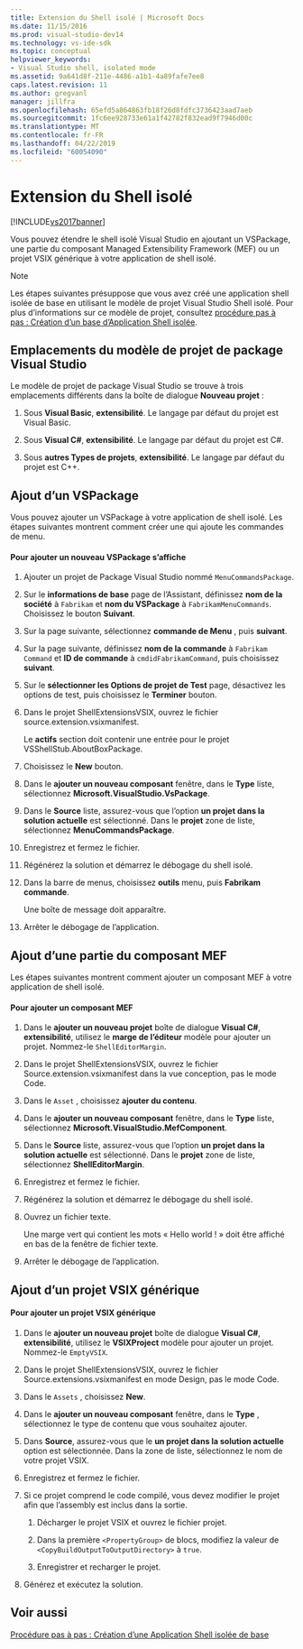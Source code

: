 ```yaml
---
title: Extension du Shell isolé | Microsoft Docs
ms.date: 11/15/2016
ms.prod: visual-studio-dev14
ms.technology: vs-ide-sdk
ms.topic: conceptual
helpviewer_keywords:
- Visual Studio shell, isolated mode
ms.assetid: 9a641d8f-211e-4486-a1b1-4a89fafe7ee8
caps.latest.revision: 11
ms.author: gregvanl
manager: jillfra
ms.openlocfilehash: 65efd5a864863fb18f26d8fdfc3736423aad7aeb
ms.sourcegitcommit: 1fc6ee928733e61a1f42782f832ead9f7946d00c
ms.translationtype: MT
ms.contentlocale: fr-FR
ms.lasthandoff: 04/22/2019
ms.locfileid: "60054090"
---
```

# <a name="extending-the-isolated-shell"></a>Extension du Shell isolé
[!INCLUDE[vs2017banner](../includes/vs2017banner.md)]

Vous pouvez étendre le shell isolé Visual Studio en ajoutant un VSPackage, une partie du composant Managed Extensibility Framework (MEF) ou un projet VSIX générique à votre application de shell isolé.  
  
> [!NOTE]
>  Les étapes suivantes présuppose que vous avez créé une application shell isolée de base en utilisant le modèle de projet Visual Studio Shell isolé. Pour plus d’informations sur ce modèle de projet, consultez [procédure pas à pas : Création d’un base d’Application Shell isolée](../extensibility/walkthrough-creating-a-basic-isolated-shell-application.md).  
  
## <a name="locations-for-the-visual-studio-package-project-template"></a>Emplacements du modèle de projet de package Visual Studio  
 Le modèle de projet de package Visual Studio se trouve à trois emplacements différents dans la boîte de dialogue **Nouveau projet** :  
  
1. Sous **Visual Basic**, **extensibilité**. Le langage par défaut du projet est Visual Basic.  
  
2. Sous **Visual C#**, **extensibilité**. Le langage par défaut du projet est C#.  
  
3. Sous **autres Types de projets**, **extensibilité**. Le langage par défaut du projet est C++.  
  
## <a name="adding-a-vspackage"></a>Ajout d’un VSPackage  
 Vous pouvez ajouter un VSPackage à votre application de shell isolé. Les étapes suivantes montrent comment créer une qui ajoute les commandes de menu.  
  
#### <a name="to-add-a-new-vspackage"></a>Pour ajouter un nouveau VSPackage s’affiche  
  
1. Ajouter un projet de Package Visual Studio nommé `MenuCommandsPackage`.  
  
2. Sur le **informations de base** page de l’Assistant, définissez **nom de la société** à `Fabrikam` et **nom du VSPackage** à `FabrikamMenuCommands`. Choisissez le bouton **Suivant**.  
  
3. Sur la page suivante, sélectionnez **commande de Menu** , puis **suivant**.  
  
4. Sur la page suivante, définissez **nom de la commande** à `Fabrikam Command` et **ID de commande** à `cmdidFabrikamCommand`, puis choisissez **suivant**.  
  
5. Sur le **sélectionner les Options de projet de Test** page, désactivez les options de test, puis choisissez le **Terminer** bouton.  
  
6. Dans le projet ShellExtensionsVSIX, ouvrez le fichier source.extension.vsixmanifest.  
  
     Le **actifs** section doit contenir une entrée pour le projet VSShellStub.AboutBoxPackage.  
  
7. Choisissez le **New** bouton.  
  
8. Dans le **ajouter un nouveau composant** fenêtre, dans le **Type** liste, sélectionnez **Microsoft.VisualStudio.VsPackage**.  
  
9. Dans le **Source** liste, assurez-vous que l’option **un projet dans la solution actuelle** est sélectionné. Dans le **projet** zone de liste, sélectionnez **MenuCommandsPackage**.  
  
10. Enregistrez et fermez le fichier.  
  
11. Régénérez la solution et démarrez le débogage du shell isolé.  
  
12. Dans la barre de menus, choisissez **outils** menu, puis **Fabrikam commande**.  
  
     Une boîte de message doit apparaître.  
  
13. Arrêter le débogage de l’application.  
  
## <a name="adding-a-mef-component-part"></a>Ajout d’une partie du composant MEF  
 Les étapes suivantes montrent comment ajouter un composant MEF à votre application de shell isolé.  
  
#### <a name="to-add-a-mef-component"></a>Pour ajouter un composant MEF  
  
1. Dans le **ajouter un nouveau projet** boîte de dialogue **Visual C#**, **extensibilité**, utilisez le **marge de l’éditeur** modèle pour ajouter un projet. Nommez-le `ShellEditorMargin`.  
  
2. Dans le projet ShellExtensionsVSIX, ouvrez le fichier Source.extension.vsixmanifest dans la vue conception, pas le mode Code.  
  
3. Dans le `Asset` , choisissez **ajouter du contenu**.  
  
4. Dans le **ajouter un nouveau composant** fenêtre, dans le **Type** liste, sélectionnez **Microsoft.VisualStudio.MefComponent**.  
  
5. Dans le **Source** liste, assurez-vous que l’option **un projet dans la solution actuelle** est sélectionné. Dans le **projet** zone de liste, sélectionnez **ShellEditorMargin**.  
  
6. Enregistrez et fermez le fichier.  
  
7. Régénérez la solution et démarrez le débogage du shell isolé.  
  
8. Ouvrez un fichier texte.  
  
     Une marge vert qui contient les mots « Hello world ! » doit être affiché en bas de la fenêtre de fichier texte.  
  
9. Arrêter le débogage de l’application.  
  
## <a name="adding-a-generic-vsix-project"></a>Ajout d’un projet VSIX générique  
  
#### <a name="to-add-a-generic-vsix-project"></a>Pour ajouter un projet VSIX générique  
  
1. Dans le **ajouter un nouveau projet** boîte de dialogue **Visual C#**, **extensibilité**, utilisez le **VSIXProject** modèle pour ajouter un projet. Nommez-le `EmptyVSIX`.  
  
2. Dans le projet ShellExtensionsVSIX, ouvrez le fichier Source.extensions.vsixmanifest en mode Design, pas le mode Code.  
  
3. Dans le `Assets` , choisissez **New**.  
  
4. Dans le **ajouter un nouveau composant** fenêtre, dans le **Type** , sélectionnez le type de contenu que vous souhaitez ajouter.  
  
5. Dans **Source**, assurez-vous que le **un projet dans la solution actuelle** option est sélectionnée. Dans la zone de liste, sélectionnez le nom de votre projet VSIX.  
  
6. Enregistrez et fermez le fichier.  
  
7. Si ce projet comprend le code compilé, vous devez modifier le projet afin que l’assembly est inclus dans la sortie.  
  
    1. Décharger le projet VSIX et ouvrez le fichier projet.  
  
    2. Dans la première `<PropertyGroup>` de blocs, modifiez la valeur de `<CopyBuildOutputToOutputDirectory>` à `true`.  
  
    3. Enregistrer et recharger le projet.  
  
8. Générez et exécutez la solution.  
  
## <a name="see-also"></a>Voir aussi  
 [Procédure pas à pas : Création d’une Application Shell isolée de base](../extensibility/walkthrough-creating-a-basic-isolated-shell-application.md)
